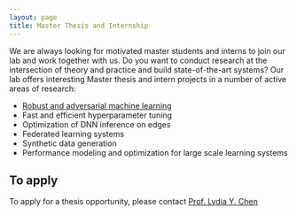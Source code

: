 ```yaml
---
layout: page
title: Master Thesis and Internship
---
```

We are always looking for motivated master students and interns to join our lab and work together with us.
Do you want to conduct research at the intersection of theory and practice and build state-of-the-art systems? Our lab offers interesting Master thesis and intern projects in a number of active areas of research:
- [Robust and adversarial machine learning](/research/#code)
- Fast and efficient hyperparameter tuning 
- Optimization of DNN inference on edges
- Federated learning systems
- Synthetic data generation
- Performance modeling and optimization for large scale learning systems


## To apply

To apply for a thesis opportunity, please contact [Prof. Lydia Y. Chen](mailto:lydiaychen@ieee.org)

